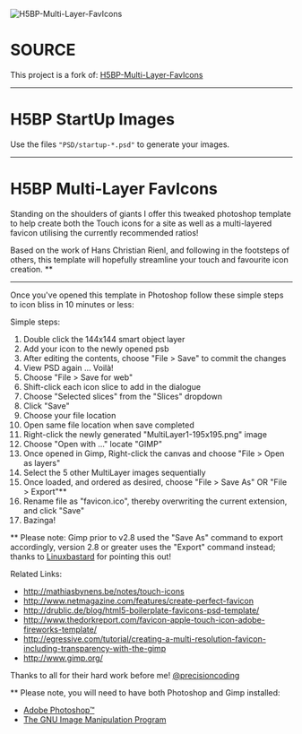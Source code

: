 ![H5BP-Multi-Layer-FavIcons](https://raw.github.com/jonrandahl/H5BP-Multi-Layer-FavIcons/master/images/multilayer.png)

SOURCE
======
This project is a fork of: [H5BP-Multi-Layer-FavIcons](https://github.com/jonrandahl/H5BP-Multi-Layer-FavIcons/)

---

H5BP StartUp Images
=========================

Use the files `"PSD/startup-*.psd"` to generate your images.

---

H5BP Multi-Layer FavIcons
=========================

Standing on the shoulders of giants I offer this tweaked photoshop template to help create both the Touch icons for a site as well as a multi-layered favicon utilising the currently recommended ratios!

Based on the work of Hans Christian Rienl, and following in the footsteps of others, this template will hopefully streamline your touch and favourite icon creation. **

---

Once you've opened this template in Photoshop follow these simple steps to icon bliss in 10 minutes or less:

Simple steps:

1. Double click the 144x144 smart object layer
2. Add your icon to the newly opened psb
3. After editing the contents, choose "File > Save" to commit the changes 
4. View PSD again ... Voilà!
5. Choose "File > Save for web" 
6. Shift-click each icon slice to add in the dialogue
7. Choose "Selected slices" from the "Slices" dropdown
8. Click "Save"
9. Choose your file location
10. Open same file location when save completed
11. Right-click the newly generated "MultiLayer1-195x195.png" image
12. Choose "Open with ..." locate "GIMP"
13. Once opened in Gimp, Right-click the canvas and choose "File > Open as layers" 
14. Select the 5 other MultiLayer images sequentially
15. Once loaded, and ordered as desired, choose "File > Save As" OR "File > Export"**
16. Rename file as "favicon.ico", thereby overwriting the current extension, and click "Save"
17. Bazinga!

** Please note: Gimp prior to v2.8 used the "Save As" command to export accordingly, version 2.8 or greater uses the "Export" command instead; thanks to [Linuxbastard](https://github.com/linuxbastard) for pointing this out!


Related Links:

* http://mathiasbynens.be/notes/touch-icons
* http://www.netmagazine.com/features/create-perfect-favicon
* http://drublic.de/blog/html5-boilerplate-favicons-psd-template/
* http://www.thedorkreport.com/favicon-apple-touch-icon-adobe-fireworks-template/
* http://egressive.com/tutorial/creating-a-multi-resolution-favicon-including-transparency-with-the-gimp
* http://www.gimp.org/


Thanks to all for their hard work before me!
[@precisioncoding](https://twitter.com/precisioncoding)

** Please note, you will need to have both Photoshop and Gimp installed:
* [Adobe Photoshop&trade;](http://www.adobe.com/products/photoshopfamily.html)
* [The GNU Image Manipulation Program](http://www.gimp.org/)
